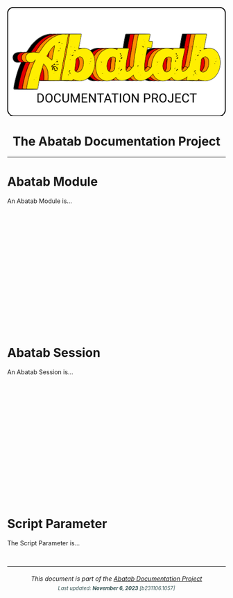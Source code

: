 <div align="center">
	<img src="_attachments/Logo/AbatabDocumentationProjectLogo.png">
		<h1>
			The Abatab Documentation Project
	</h1>
</div>

***

<!--
<see href="https://spectrum-health-systems.github.io/Abatab-Documentation-Project/glossary.html#script_parameter">Script Parameter</see>
-->
# Abatab Module

An Abatab Module is...

<br>
<br>
<br>
<br>
<br>
<br>
<br>
<br>
<br>
<br>
<br>
<br>
<br>
<br>
<br>
<br>

<!--
<see href="https://spectrum-health-systems.github.io/Abatab-Documentation-Project/glossary.html#abatab_module">Abatab Module</see>

-->
# Abatab Session

An Abatab Session is...

<br>
<br>
<br>
<br>
<br>
<br>
<br>
<br>
<br>
<br>
<br>
<br>
<br>
<br>
<br>
<br>

<!--
<see href="https://spectrum-health-systems.github.io/Abatab-Documentation-Project/glossary.html#abatab_session">Abatab Session</see>
-->
# Script Parameter

The Script Parameter is...

<br>

***

<div align="center">
	<h6>
			This document is part of the <a href="https://spectrum-health-systems.github.io/Abatab-Documentation-Project/">Abatab Documentation Project</a>
			<br>
			<sub style="color:DarkSlateGrey;">
					Last updated: <b>November 6, 2023</b> [b231106.1057]
			</sub>
		</h6>
</div>
